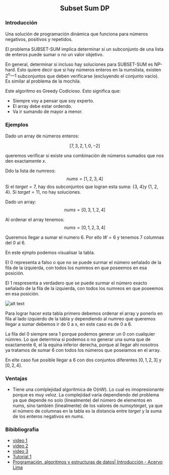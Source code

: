 <div align="center">
  
  ## Subset Sum DP
    
</div>

### Introducción
 
 Una solución de programación dinámica que funciona para números negativos, positivos y repetidos.
 
 El problema SUBSET-SUM implica determinar si un subconjunto de una lista de enteros puede sumar o no un valor objetivo. 

En general, determinar si incluso hay soluciones para SUBSET-SUM es NP-hard. Esto quiere decir que si hay números enteros en la numslista, existen $2^n — 1$  subconjuntos que deben verificarse (excluyendo el conjunto vacío). Es similar al problema de la mochila. 

Este algoritmo es Greedy Codicioso. Esto significa que:
* Siempre voy a pensar que soy experto.
* El array debe estar ordendo.
* Va ir sumando de mayor a menor.

### Ejemplos 
  Dado un array de números enteros:
  
   $$ [7,3,2,1,0,-2]$$ 
  
  queremos verificar si existe una combinación de números sumados que nos den exactamente $x$.
  
  
   Ddo la lista de numreos: 
   $$nums = [1, 2, 3, 4]$$
   Si el $target = 7$, hay dos subconjuntos que logran esta suma: {3, 4}y {1, 2, 4}. Si $target = 11$, no hay soluciones.
   
   Dado un array:
   $$nums = [0, 3, 1, 2, 4]$$

   Al ordenar el array tenemos:
   $$nums = [0, 1, 2, 3, 4]$$
   
   Queremos llegar a sumar el numero 6. Por ello $W=6$ y tenemos 7 columnas del 0 al 6. 
   
   En este ejmplo podemos visualisar la tabla. 
   
   El $0$ representa a falso o que no se puede surmar el número señalado de la fila de la izquierda, con todos los numreos en que poseemos en esa posición.  
   
   El $1$ respresenta a verdadero que se puede surmar el número exacto señalado de la fila de la izquierda, con todos los numreos en que poseemos en esa posición.  
 
   ![alt text](https://algocoding.files.wordpress.com/2015/05/subset_sum_11.png)
   
   Para lograr hacer esta tabla primero debemos ordenar el array y ponerlo en fila al lado izquierdo de la tabla y dependiendo al numreo que queremos llegar a sumar 
   debemos ir de 0 a x, en este caso es de 0 a 6.
   
   La fila del 0 siempre sera $1$ porque podemos generar un 0 con cualquier númreo.
   Lo que determina si podemos o no generar una suma que de exactamente 6, el la equina inferior derecha, porque al llegar ahi nosotros ya tratamos de sumar 6 con todos los números que poseiamos en el array. 
   
   En elte caso fue posible llegar a 6 con dos conjuntos diferentes $[0,1,2,3]$ y $[0,2,4]$. 

</ol>

### Ventajas 
* Tiene una comlplejidad algoritmica de O(nW). Lo cual es imopresionante porque es muy veloz. La complejidad varia dependiendo del problema ya que depende no solo (linealmente) del número de elementos en nums, sino también (linealmente) de los valores de $numsy target$, ya que el número de columnas en la tabla es la distancia entre $target$ y la suma de los enteros negativos en $nums$.


### Bibibliografia
* [video 1](https://youtu.be/s6FhG--P7z0)
* [video 2](https://youtu.be/kyLxTdsT8ws)
* [video 3](https://youtu.be/dJmyfFC3-3A)
* [Tutorial 1](https://towardsdatascience.com/how-to-find-all-solutions-to-the-subset-sum-problem-597f77677e45)
* [Programación, algoritmos y estructuras de datos| Introducción - Acervo Lima](https://algocoding.wordpress.com/2015/05/01/subset-sum-and-dynamic-programming/)
</div>
